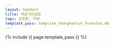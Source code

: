 ```yaml
---
layout: handout
title: 백호가인삼탕
tags: 상한론, 처방
template_pass: template_shanghanlun_formulas.md
---
```



{% include {{ page.template_pass }} %}